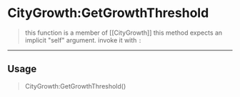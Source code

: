 # CityGrowth:GetGrowthThreshold
> this function is a member of [[CityGrowth]]
> this method expects an implicit "self" argument. invoke it with `:`
-----
## Usage
> CityGrowth:GetGrowthThreshold()
